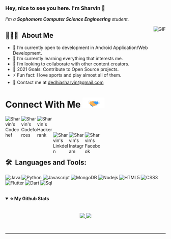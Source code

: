 ### Hey, nice to see you here. I'm Sharvin 👋

<!--
**sharvin18/sharvin18** is a ✨ _special_ ✨ repository because its `README.md` (this file) appears on your GitHub profile.

Here are some ideas to get you started:
-->

<p>
  <em>
    I'm a <b> Sophomore Computer Science Engineering</b> student.
  </em>
</p>
  <img align="right" alt="GIF" src="https://media.giphy.com/media/g06HKnMmtK1aXurndU/giphy.gif" />
    
## 👨🏻‍💻 &nbsp;About Me

- 🔭 I’m currently open to development in Android Application/Web Development.
- 🌱 I’m currently learning everything that interests me.
- 👯 I’m looking to collaborate with other content creators.
- 🥅 2021 Goals: Contribute to Open Source projects.
- ⚡ Fun fact: I love sports and play almost all of them.
- 📧 Contact me at dedhiasharvin@gmail.com

<h1>
  Connect With Me <a target="_blank">
  <img src="https://github.com/sharvin18/sharvin18/blob/main/Handshake.gif" height="32px" style="max-width:100%;">
  </a>
</h1>


<a href="https://www.codechef.com/users/sharvin18" target="_blank">
  <img align="left" alt="Sharvin's Codechef" width="50" src="https://avatars1.githubusercontent.com/u/11960354?s=460&v=4" />
</a>

<a href="https://codeforces.com/profile/sharvin18">
  <img align="left" alt="Sharvin's Codeforces" width="50" src="https://1.bp.blogspot.com/-pBimI1ZhYAA/Wnde0nmCz8I/AAAAAAAABPI/5LZ2y9tBOZIV-pm9KNbyNy3WZJkGS54WgCPcBGAYYCw/s1600/codeforce.png" />
</a>

<a href="https://www.hackerrank.com/MonsterWins">
  <img align="left" alt="Sharvin's Hackerrank" width="50" src="https://upload.wikimedia.org/wikipedia/commons/4/40/HackerRank_Icon-1000px.png" />
</a>

<br />
<br />
<br />

<a href="https://www.linkedin.com/in/sharvin-dedhia" target="_blank">
  <img align="left" alt="Sharvin's LinkdeIn" width="50px" src="https://cdn4.iconfinder.com/data/icons/social-messaging-ui-color-shapes-2-free/128/social-linkedin-circle-512.png" />
</a>

<a href="https://www.instagram.com/sharvin_dedhia/" target="_blank">
  <img align="left" alt="Sharvin's Instagram" width="50px" src="https://cdn2.iconfinder.com/data/icons/instagram-new/512/instagram-logo-color-512.png" />
</a>

<a href="https://www.facebook.com/profile.php?id=100008533545365" target="_blank">
  <img align="left" alt="Sharvin's Facebook" width="50px" src="https://facebookbrand.com/wp-content/uploads/2019/04/f_logo_RGB-Hex-Blue_512.png?w=512&h=512" />
</a>

<br />
<br />
<br />



## 🛠 &nbsp;Languages and Tools:

<img alt="Java" src="https://img.shields.io/badge/-Java-orange?style=for-the-badge&logo=java" height="30">  <img alt="Python" src="https://img.shields.io/badge/-Python-071a52?style=for-the-badge&logo=Python" height="30">  <img alt="Javascript" src="https://img.shields.io/badge/-Javascript-000?style=for-the-badge&logo=javascript" height="30"> <img alt="MongoDB" src="https://img.shields.io/badge/MongoDB%20-%23007ACC.svg?&style=for-the-badge&logo=MongoDB&logoColor=white" height="30">  <img alt="Nodejs" src="https://img.shields.io/badge/-Node-brightgreen?style=for-the-badge&logo=Node.js&logoColor=white" height="30"> <img alt="HTML5" src="https://img.shields.io/badge/html5%20-%23E34F26.svg?&style=for-the-badge&logo=html5" height="30"> <img alt="CSS3" src="https://img.shields.io/badge/css3%20-%231572B6.svg?&style=for-the-badge&logo=css3" height="30"> <img alt="Flutter" src="https://img.shields.io/badge/Flutter-071a52?&style=for-the-badge&logo=Flutter" height="30"> <img alt="Dart" src="https://img.shields.io/badge/dart-%230175C2.svg?&style=for-the-badge&logo=dart" height="30"> <img alt="Sql" src="https://img.shields.io/badge/Sql?&style=for-the-badge&logo=Sql" height="30">

<br />

<details open="">
  <summary><strong>⭐️ My Github Stats</strong></summary>
  <br />
  
  <p align="center">
    <a href="https://github.com/sharvin18">
      <img width="65%" src="https://github-readme-stats.vercel.app/api?username=sharvin18&count_private=true&show_icons=true&theme=tokyonight" />
      <img width="35%" src="https://github-readme-stats.vercel.app/api/top-langs/?username=sharvin18&theme=tokyonight&layout=compact&hide=Jupyter%20Notebook" />
    </a>
  </p>
  
</details>
<br />

---


